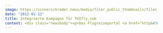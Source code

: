 ```yaml
---
image: https://sinnerschrader.news/media/filer_public_thumbnails/filer_public/6d/6a/6d6a7ddd-192f-4318-9d6c-654fdef1607b/varfoldersdjk8pxf42x64d8fxslz8jcc8fc0000gnttmpvbjqxt__480x288_q85_crop_subsampling-2_upscale.jpg
date: "2012-01-12"
title: Integrierte Kampagne für TUIfly.com
content: <div class="newsbody"><p>Das Flugreiseportal <a href="http&#58;//tuifly.com/">TUIfly.com</a> startet mit einer integrierten Kampagne in die Hauptbuchungszeit des Jahres. Verantwortlich dafür ist die Hamburger <a href="http&#58;//haasenstein.com/">Kreativagentur Haasenstein</a>.</p><p>Als Keyvisual und kommunikatives Dach dient der TUIfly.com-Flugexperte. Er führt die Kunden sowohl in der Kommunikation (Online und Offline) als auch auf der E-Commerce-Plattform. Das Testimonial übernimmt die Rolle eines Flugexperten, um emotional die Stärken und Vorteile des Flugportals zu demonstrieren. Der Wandel von einer Airline zu einem Flugbuchungsportal soll so weiter in der Wahrnehmung der Verbraucher gestärkt werden, z.B. mit den Motiven “Mischen possible”, “Flieg niemals nie” oder “Den Preis, den er liebte”.</p><p>Die Umsetzung der Kampagne realisierte Haasenstein gemeinsam mit seiner Mutter, der Digitalagentur SinnerSchrader, die die Integration der Kampagne auf der Plattform übernahm.<br/>Erstmalig setzt TUIfly.com so auf eine eng verzahnte Kampagne, die sich sowohl in Bannern, klassischen Medien als auch auf der Plattform und Newsletter widerspiegelt und alle Medien je nach Aktionszeitraum thematisch synchronisiert.</p><p>Die Kampagne läuft auf allen relevanten Websites. Print-Anzeigen starten in der Bild am Sonntag. Weiterer Einsatz in anderen klassischen online-/offline Medien sind geplant (CLPs, Flughafenflächen, Social Media, Events, etc.)</p><p>Timm Hanebeck, Leiter Kreation&#58; “Mit dem Flugexperten ist es uns gelungen, ein Kampagnenelement zu erschaffen, das sich prima durch alle Medien deklinieren lässt.”</p><p><strong>Über Haasenstein<br/></strong>Die Digitalisierung hat den Markt so stark verändert, dass die Unternehmen eine neue Form von Kommunikation benötigen. Die Kreativagentur Haasenstein ist die Antwort auf diese Herausforderung. Dort gilt&#58; “Digital first, analog next”. Haasenstein (gegründet 2011) ist das jüngste Kind der SinnerSchrader-Gruppe.</p><p><a class="news-backlink" href="/de/"><svg class="svg-ico svg-ico--arrow-left"><use xlink&#58;href="#arrow-down"></use></svg>Zurück zur Presse Übersicht</a></p></div>
---
```

